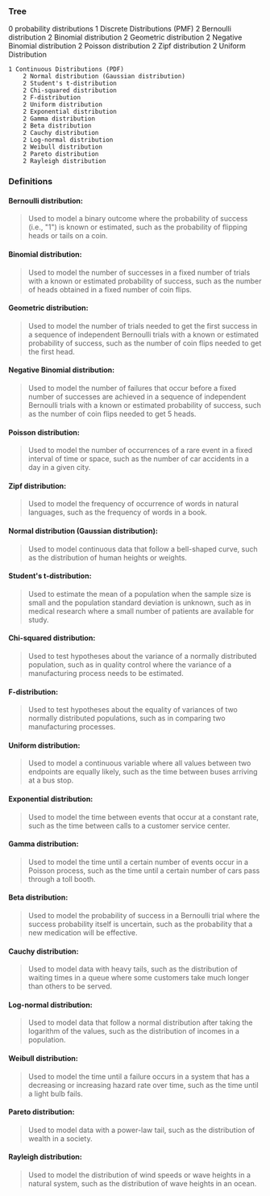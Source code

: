 ### Tree

0 probability distributions
    1 Discrete Distributions (PMF)
        2 Bernoulli distribution
        2 Binomial distribution
        2 Geometric distribution
        2 Negative Binomial distribution
        2 Poisson distribution
        2 Zipf distribution
        2 Uniform Distribution

    1 Continuous Distributions (PDF)
        2 Normal distribution (Gaussian distribution)
        2 Student's t-distribution
        2 Chi-squared distribution
        2 F-distribution
        2 Uniform distribution
        2 Exponential distribution
        2 Gamma distribution
        2 Beta distribution
        2 Cauchy distribution
        2 Log-normal distribution
        2 Weibull distribution
        2 Pareto distribution
        2 Rayleigh distribution



### Definitions

#### Bernoulli distribution: 
> Used to model a binary outcome where the probability of success (i.e., "1") is known or estimated, such as the probability of flipping heads or tails on a coin.

#### Binomial distribution: 
> Used to model the number of successes in a fixed number of trials with a known or estimated probability of success, such as the number of heads obtained in a fixed number of coin flips.

#### Geometric distribution: 
> Used to model the number of trials needed to get the first success in a sequence of independent Bernoulli trials with a known or estimated probability of success, such as the number of coin flips needed to get the first head.

#### Negative Binomial distribution: 
> Used to model the number of failures that occur before a fixed number of successes are achieved in a sequence of independent Bernoulli trials with a known or estimated probability of success, such as the number of coin flips needed to get 5 heads.

#### Poisson distribution: 
> Used to model the number of occurrences of a rare event in a fixed interval of time or space, such as the number of car accidents in a day in a given city.

#### Zipf distribution: 
> Used to model the frequency of occurrence of words in natural languages, such as the frequency of words in a book.


#### Normal distribution (Gaussian distribution): 
> Used to model continuous data that follow a bell-shaped curve, such as the distribution of human heights or weights.

#### Student's t-distribution: 
> Used to estimate the mean of a population when the sample size is small and the population standard deviation is unknown, such as in medical research where a small number of patients are available for study.

#### Chi-squared distribution: 
> Used to test hypotheses about the variance of a normally distributed population, such as in quality control where the variance of a manufacturing process needs to be estimated.

#### F-distribution: 
> Used to test hypotheses about the equality of variances of two normally distributed populations, such as in comparing two manufacturing processes.

#### Uniform distribution: 
> Used to model a continuous variable where all values between two endpoints are equally likely, such as the time between buses arriving at a bus stop.

#### Exponential distribution: 
> Used to model the time between events that occur at a constant rate, such as the time between calls to a customer service center.

#### Gamma distribution: 
> Used to model the time until a certain number of events occur in a Poisson process, such as the time until a certain number of cars pass through a 
toll booth.

#### Beta distribution: 
> Used to model the probability of success in a Bernoulli trial where the success probability itself is uncertain, such as the probability that a new medication will be effective.

#### Cauchy distribution: 
> Used to model data with heavy tails, such as the distribution of waiting times in a queue where some customers take much longer than others to be served.

#### Log-normal distribution: 
> Used to model data that follow a normal distribution after taking the logarithm of the values, such as the distribution of incomes in a population.

#### Weibull distribution: 
> Used to model the time until a failure occurs in a system that has a decreasing or increasing hazard rate over time, such as the time until a light bulb fails.

#### Pareto distribution: 
> Used to model data with a power-law tail, such as the distribution of wealth in a society.

#### Rayleigh distribution: 
> Used to model the distribution of wind speeds or wave heights in a natural system, such as the distribution of wave heights in an ocean.
